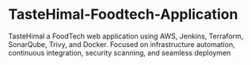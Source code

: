 # TasteHimal-Foodtech-Application
TasteHimal  a FoodTech web application using AWS, Jenkins, Terraform, SonarQube, Trivy, and Docker. Focused on infrastructure automation, continuous integration, security scanning, and seamless deploymen
